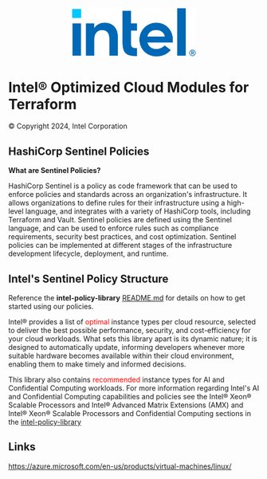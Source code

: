 <p align="center">
  <img src="./images/logo-classicblue-800px.png" alt="Intel Logo" width="250"/>
</p>

# Intel® Optimized Cloud Modules for Terraform  

© Copyright 2024, Intel Corporation

## HashiCorp Sentinel Policies

<b>What are Sentinel Policies?</b></font>

HashiCorp Sentinel is a policy as code framework that can be used to enforce policies and standards across an organization's infrastructure. It allows organizations to define rules for their infrastructure using a high-level language, and integrates with a variety of HashiCorp tools, including Terraform and Vault. Sentinel policies are defined using the Sentinel language, and can be used to enforce rules such as compliance requirements, security best practices, and cost optimization. Sentinel policies can be implemented at different stages of the infrastructure development lifecycle, deployment, and runtime.

## Intel's Sentinel Policy Structure

Reference the <b>intel-policy-library</b> [README.md](https://github.com/OTCShare2/intel-policy-library/blob/main/README.md#getting-started) for details on how to get started using our policies.

Intel® provides a list of <font color=red>optimal</font> instance types per cloud resource, selected to deliver the best possible performance, security, and cost-efficiency for your cloud workloads. What sets this library apart is its dynamic nature; it is designed to automatically update, informing developers whenever more suitable hardware becomes available within their cloud environment, enabling them to make timely and informed decisions.

This library also contains <font color=red>recommended</font> instance types for AI and Confidential Computing workloads. For more information regarding Intel's AI and Confidential Computing capabilities and policies see the Intel® Xeon® Scalable Processors and Intel® Advanced Matrix Extensions (AMX) and Intel® Xeon® Scalable Processors and Confidential Computing sections in the [intel-policy-library](https://github.com/intel/intel-policy-library)

## Links
https://azure.microsoft.com/en-us/products/virtual-machines/linux/
